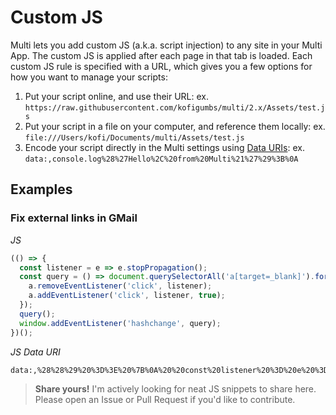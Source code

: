 # Custom JS

Multi lets you add custom JS (a.k.a. script injection) to any site in your Multi App.
The custom JS is applied after each page in that tab is loaded.
Each custom JS rule is specified with a URL, which gives you a few options for how you want to manage your scripts:

1. Put your script online, and use their URL: ex. `https://raw.githubusercontent.com/kofigumbs/multi/2.x/Assets/test.js`
2. Put your script in a file on your computer, and reference them locally: ex. `file:///Users/kofi/Documents/multi/Assets/test.js`
3. Encode your script directly in the Multi settings using [Data URIs](https://developer.mozilla.org/en-US/docs/Web/HTTP/Basics_of_HTTP/Data_URIs): ex. `data:,console.log%28%27Hello%2C%20from%20Multi%21%27%29%3B%0A`

## Examples

### Fix external links in GMail

*JS*
```js
(() => {
  const listener = e => e.stopPropagation();
  const query = () => document.querySelectorAll('a[target=_blank]').forEach(a => {
    a.removeEventListener('click', listener);
    a.addEventListener('click', listener, true);
  });
  query();
  window.addEventListener('hashchange', query);
})();
```

*JS Data URI*
```
data:,%28%28%29%20%3D%3E%20%7B%0A%20%20const%20listener%20%3D%20e%20%3D%3E%20e.stopPropagation%28%29%3B%0A%20%20const%20query%20%3D%20%28%29%20%3D%3E%20document.querySelectorAll%28%27a%5Btarget%3D_blank%5D%27%29.forEach%28a%20%3D%3E%20%7B%0A%20%20%20%20a.removeEventListener%28%27click%27%2C%20listener%29%3B%0A%20%20%20%20a.addEventListener%28%27click%27%2C%20listener%2C%20true%29%3B%0A%20%20%7D%29%3B%0A%20%20query%28%29%3B%0A%20%20window.addEventListener%28%27hashchange%27%2C%20query%29%3B%0A%7D%29%28%29%3B%0A
```


> **Share yours!**
> I'm actively looking for neat JS snippets to share here.
> Please open an Issue or Pull Request if you'd like to contribute.
